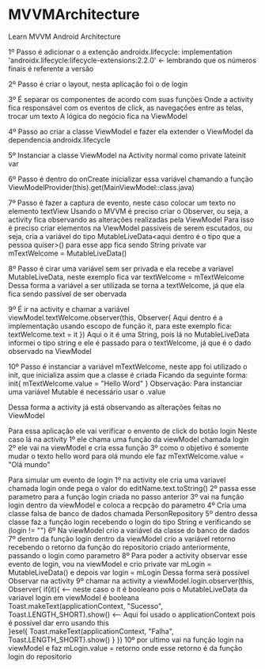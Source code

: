 # MVVMArchitecture
Learn MVVM Android Architecture

1º Passo é adicionar o a extenção androidx.lifecycle:
  implementation 'androidx.lifecycle:lifecycle-extensions:2.2.0' <- lembrando que os números finais é referente a versão

2º Passo é criar o layout, nesta aplicação foi o de login

3º É separar os componentes de acordo com suas funções
   Onde a activity fica responsável com os eventos de click, as navegações entre as telas, trocar um texto
   A lógica do negócio fica na ViewModel
   
4º Passo ao criar a classe ViewModel e fazer ela extender o ViewModel da dependencia androidx.lifecycle

5º Instanciar a classe ViewModel na Activity normal como private lateinit var

6º Passo é dentro do onCreate inicializar essa variável chamando a função ViewModelProvider(this).get(MainViewModel::class.java)

7º Passo é fazer a captura de evento, neste caso colocar um texto no elemento textView
   Usando o MVVM é preciso criar o Observer, ou seja, a activity fica observando as alterações realizadas pela ViewModel
   Para isso é preciso criar elementos na ViewModel passíveis de serem escutados, ou seja, cria a variável 
   do tipo MutableLiveData<aqui dentro é o tipo que a pessoa quiser>() para esse app fica sendo String private var mTextWelcome = MutableLiveData<String>()
   
8º Passo é cirar uma variável sem ser privada e ela recebe a variavel MutableLiveData, neste exemplo fica var textWelcome = mTextWelcome
   Dessa forma a variável a ser utilizada se torna a textWelcome, já que ela fica sendo passível de ser obervada
  
9º É ir na activity e chamar a variável viewModel.textWelcome.observer(this, Observer{ Aqui dentro é a 
  implementação usando escopo de função it, para este exemplo fica: textWelcome.text = it })
  Aqui o it é uma String, pois lá no MutableLiveData informei o tipo string e ele é passado para o textWelcome, já que é o dado observado na ViewModel
  
10º Passo é instanciar a variável mTextWelcome, neste app foi utilizado o init, que inicializa assim que a classe é criada
    Ficando da seguinte forma:
    init{
      mTextWelcome.value = "Hello Word"
    }
    Observação: Para instanciar uma variável Mutable é necessário usar o .value
  
  Dessa forma a activity já está observando as alterações feitas no ViewModel
  
  Para essa aplicação ele vai verificar o envento de click do botão login
  Neste caso lá na activity
  1º ele chama uma função da viewModel chamada login
  2º ele vai na viewModel e cria essa função
  3º como o objetivo é somente mudar o texto hello word para olá mundo ele faz
    mTextWelcome.value = "Olá mundo"
  
  Para simular um evento de login
  1º na activity ele cria uma variavel chamada login onde pega o valor do editName.text.toString()
  2º passa esse parametro para a função login criada no passo anterior
  3º vai na função login dentro da viewModel e coloca a recpção do parametro
  4º Cria uma classe falsa de banco de dados chamada PersonRepository
  5º dentro dessa classe faz a função login recebendo o login do tipo String e verificando se (login != "")
  6º Na viewModel crio a variável da classe do banco de dados
  7º dentro da função login dentro da viewModel crio a variável retorno recebendo o retorno da função do repositorio criado anteriormente, passando o login como parametro
  8º Para poder a activity observar esse evento de login, vou na viewModel e crio private var mLogin = MutableLiveData<Boolean>() e depois var login = mLogin
    Dessa forma será possível Observar na activity
  9º chamar na activity a viewModel.login.observer(this, Observer{
      if(it){ <-- neste caso o it é booleano pois o MutableLiveData da variavel login em viewModel é booleana
              Toast.makeText(applicationContext, "Sucesso", Toast.LENGTH_SHORT).show() <-- Aqui foi usado o applicationContext pois é possível dar erro usando this   
            }esel{
              Toast.makeText(applicationContext, "Falha", Toast.LENGTH_SHORT).show()
            }
  })
  10º por ultimo vai na função login na viewModel e faz mLogin.value = retorno onde esse retorno é da função login do repositorio
